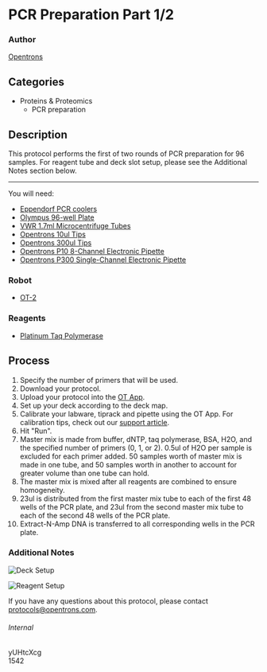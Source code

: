 # PCR Preparation Part 1/2

### Author
[Opentrons](http://www.opentrons.com/)

## Categories
* Proteins & Proteomics
    * PCR preparation

## Description
This protocol performs the first of two rounds of PCR preparation for 96 samples. For reagent tube and deck slot setup, please see the Additional Notes section below.

---

You will need:
* [Eppendorf PCR coolers](https://online-shop.eppendorf.com/OC-en/Temperature-Control-and-Mixing-44518/Accessories-44520/PCR-Cooler-PF-55940.html)
* [Olympus 96-well Plate](https://geneseesci.com/shop-online/product-details/24-300)
* [VWR 1.7ml Microcentrifuge Tubes](https://us.vwr.com/store/product/4674082/vwr-supercleartm-microcentrifuge-tubes-polypropylene)
* [Opentrons 10ul Tips](https://shop.opentrons.com/collections/opentrons-tips/products/opentrons-10ul-tips)
* [Opentrons 300ul Tips](https://shop.opentrons.com/collections/opentrons-tips/products/opentrons-300ul-tips)
* [Opentrons P10 8-Channel Electronic Pipette](https://shop.opentrons.com/collections/ot-2-pipettes/products/8-channel-electronic-pipette?variant=5978988707869)
* [Opentrons P300 Single-Channel Electronic Pipette](https://shop.opentrons.com/collections/ot-2-pipettes/products/single-channel-electronic-pipette?variant=5984549109789)

### Robot
* [OT-2](https://opentrons.com/ot-2)

### Reagents
* [Platinum Taq Polymerase](https://www.thermofisher.com/order/catalog/product/10966026)

## Process
1. Specify the number of primers that will be used.
2. Download your protocol.
3. Upload your protocol into the [OT App](https://opentrons.com/ot-app).
4. Set up your deck according to the deck map.
5. Calibrate your labware, tiprack and pipette using the OT App. For calibration tips, check out our [support article](https://support.opentrons.com/ot-2/getting-started-software-setup/deck-calibration).
6. Hit "Run".
7. Master mix is made from buffer, dNTP, taq polymerase, BSA, H2O, and the specified number of primers (0, 1, or 2). 0.5ul of H2O per sample is excluded for each primer added. 50 samples worth of master mix is made in one tube, and 50 samples worth in another to account for greater volume than one tube can hold.
8. The master mix is mixed after all reagents are combined to ensure homogeneity.
9. 23ul is distributed from the first master mix tube to each of the first 48 wells of the PCR plate, and 23ul from the second master mix tube to each of the second 48 wells of the PCR plate.
10. Extract-N-Amp DNA is transferred to all corresponding wells in the PCR plate.

### Additional Notes
![Deck Setup](https://s3.amazonaws.com/opentrons-protocol-library-website/custom-README-images/1542-lutzoni-lab-duke-university-round1/deck_setup.png)

![Reagent Setup](https://s3.amazonaws.com/opentrons-protocol-library-website/custom-README-images/1542-lutzoni-lab-duke-university-round1/reagent_tube_setup.png)

If you have any questions about this protocol, please contact protocols@opentrons.com.

###### Internal
yUHtcXcg  
1542
